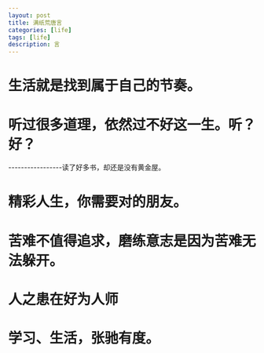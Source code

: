 ```yaml
---
layout: post
title: 满纸荒唐言
categories: [life]
tags: [life]
description: 言
---
```

<h1>生活就是找到属于自己的节奏。</h1>

<h1>听过很多道理，依然过不好这一生。听？好？</h1>
-----------------读了好多书，却还是没有黄金屋。

<h1>精彩人生，你需要对的朋友。</h1>

<h1>苦难不值得追求，磨练意志是因为苦难无法躲开。</h1>

<h1>人之患在好为人师</h1>

<h1>学习、生活，张驰有度。</h1>
 


